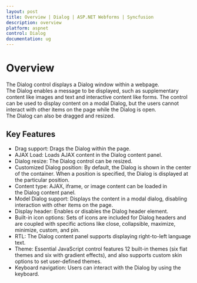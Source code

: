 ```yaml
---
layout: post
title: Overview | Dialog | ASP.NET Webforms | Syncfusion
description: overview
platform: aspnet
control: Dialog
documentation: ug
---
```


# Overview

The Dialog control displays a Dialog window within a webpage. The Dialog enables a message to be displayed, such as supplementary content like images and text and interactive content like forms. The control can be used to display content on a modal Dialog, but the users cannot interact with other items on the page while the Dialog is open. The Dialog can also be dragged and resized.

## Key Features

* Drag support: Drags the Dialog within the page.
* AJAX Load: Loads AJAX content in the Dialog content panel.
* Dialog resize: The Dialog control can be resized.
* Customized Dialog position: By default, the Dialog is shown in the center of the container. When a position is specified, the Dialog is displayed at the particular position.
* Content type: AJAX, iframe, or image content can be loaded in the Dialog content panel.
* Model Dialog support: Displays the content in a modal dialog, disabling interaction with other items on the page.
* Display header: Enables or disables the Dialog header element.
* Built-in icon options: Sets of icons are included for Dialog headers and are coupled with specific actions like close, collapsible, maximize, minimize, custom, and pin.
* RTL: The Dialog content panel supports displaying right-to-left language text.
* Theme: Essential JavaScript control features 12 built-in themes (six flat themes and six with gradient effects), and also supports custom skin options to set user-defined themes.
* Keyboard navigation: Users can interact with the Dialog by using the keyboard.
